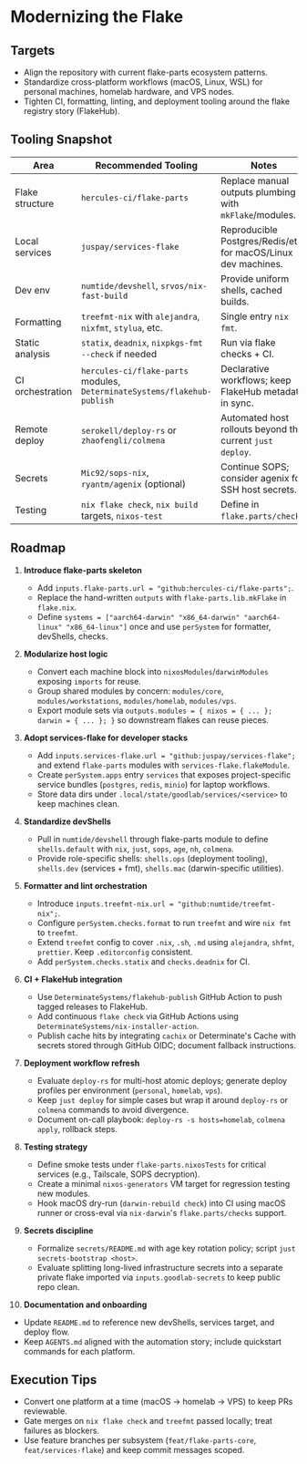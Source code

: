 # Modernizing the Flake

## Targets

- Align the repository with current flake-parts ecosystem patterns.
- Standardize cross-platform workflows (macOS, Linux, WSL) for personal machines, homelab hardware, and VPS nodes.
- Tighten CI, formatting, linting, and deployment tooling around the flake registry story (FlakeHub).

## Tooling Snapshot

| Area             | Recommended Tooling                                                      | Notes                                                          |
| ---------------- | ------------------------------------------------------------------------ | -------------------------------------------------------------- |
| Flake structure  | `hercules-ci/flake-parts`                                                | Replace manual outputs plumbing with `mkFlake`/modules.        |
| Local services   | `juspay/services-flake`                                                  | Reproducible Postgres/Redis/etc. for macOS/Linux dev machines. |
| Dev env          | `numtide/devshell`, `srvos/nix-fast-build`                               | Provide uniform shells, cached builds.                         |
| Formatting       | `treefmt-nix` with `alejandra`, `nixfmt`, `stylua`, etc.                 | Single entry `nix fmt`.                                        |
| Static analysis  | `statix`, `deadnix`, `nixpkgs-fmt --check` if needed                     | Run via flake checks + CI.                                     |
| CI orchestration | `hercules-ci/flake-parts` modules, `DeterminateSystems/flakehub-publish` | Declarative workflows; keep FlakeHub metadata in sync.         |
| Remote deploy    | `serokell/deploy-rs` or `zhaofengli/colmena`                             | Automated host rollouts beyond the current `just deploy`.      |
| Secrets          | `Mic92/sops-nix`, `ryantm/agenix` (optional)                             | Continue SOPS; consider agenix for SSH host secrets.           |
| Testing          | `nix flake check`, `nix build` targets, `nixos-test`                     | Define in `flake.parts/checks`.                                |

## Roadmap

1. **Introduce flake-parts skeleton**
   - Add `inputs.flake-parts.url = "github:hercules-ci/flake-parts";`.
   - Replace the hand-written `outputs` with `flake-parts.lib.mkFlake` in `flake.nix`.
   - Define `systems = ["aarch64-darwin" "x86_64-darwin" "aarch64-linux" "x86_64-linux"]` once and use `perSystem` for formatter, devShells, checks.

2. **Modularize host logic**
   - Convert each machine block into `nixosModules`/`darwinModules` exposing `imports` for reuse.
   - Group shared modules by concern: `modules/core`, `modules/workstations`, `modules/homelab`, `modules/vps`.
   - Export module sets via `outputs.modules = { nixos = { ... }; darwin = { ... }; }` so downstream flakes can reuse pieces.

3. **Adopt services-flake for developer stacks**
   - Add `inputs.services-flake.url = "github:juspay/services-flake";` and extend `flake-parts` modules with `services-flake.flakeModule`.
   - Create `perSystem.apps` entry `services` that exposes project-specific service bundles (`postgres`, `redis`, `minio`) for laptop workflows.
   - Store data dirs under `.local/state/goodlab/services/<service>` to keep machines clean.

4. **Standardize devShells**
   - Pull in `numtide/devshell` through flake-parts module to define `shells.default` with `nix`, `just`, `sops`, `age`, `nh`, `colmena`.
   - Provide role-specific shells: `shells.ops` (deployment tooling), `shells.dev` (services + fmt), `shells.mac` (darwin-specific utilities).

5. **Formatter and lint orchestration**
   - Introduce `inputs.treefmt-nix.url = "github:numtide/treefmt-nix";`.
   - Configure `perSystem.checks.format` to run `treefmt` and wire `nix fmt` to `treefmt`.
   - Extend `treefmt` config to cover `.nix`, `.sh`, `.md` using `alejandra`, `shfmt`, `prettier`. Keep `.editorconfig` consistent.
   - Add `perSystem.checks.statix` and `checks.deadnix` for CI.

6. **CI + FlakeHub integration**
   - Use `DeterminateSystems/flakehub-publish` GitHub Action to push tagged releases to FlakeHub.
   - Add continuous `flake check` via GitHub Actions using `DeterminateSystems/nix-installer-action`.
   - Publish cache hits by integrating `cachix` or Determinate's Cache with secrets stored through GitHub OIDC; document fallback instructions.

7. **Deployment workflow refresh**
   - Evaluate `deploy-rs` for multi-host atomic deploys; generate deploy profiles per environment (`personal`, `homelab`, `vps`).
   - Keep `just deploy` for simple cases but wrap it around `deploy-rs` or `colmena` commands to avoid divergence.
   - Document on-call playbook: `deploy-rs -s hosts=homelab`, `colmena apply`, rollback steps.

8. **Testing strategy**
   - Define smoke tests under `flake-parts.nixosTests` for critical services (e.g., Tailscale, SOPS decryption).
   - Create a minimal `nixos-generators` VM target for regression testing new modules.
   - Hook macOS dry-run (`darwin-rebuild check`) into CI using macOS runner or cross-eval via `nix-darwin`'s `flake.parts/checks` support.

9. **Secrets discipline**
   - Formalize `secrets/README.md` with age key rotation policy; script `just secrets-bootstrap <host>`.
   - Evaluate splitting long-lived infrastructure secrets into a separate private flake imported via `inputs.goodlab-secrets` to keep public repo clean.

10. **Documentation and onboarding**

- Update `README.md` to reference new devShells, services target, and deploy flow.
- Keep `AGENTS.md` aligned with the automation story; include quickstart commands for each platform.

## Execution Tips

- Convert one platform at a time (macOS → homelab → VPS) to keep PRs reviewable.
- Gate merges on `nix flake check` and `treefmt` passed locally; treat failures as blockers.
- Use feature branches per subsystem (`feat/flake-parts-core`, `feat/services-flake`) and keep commit messages scoped.
